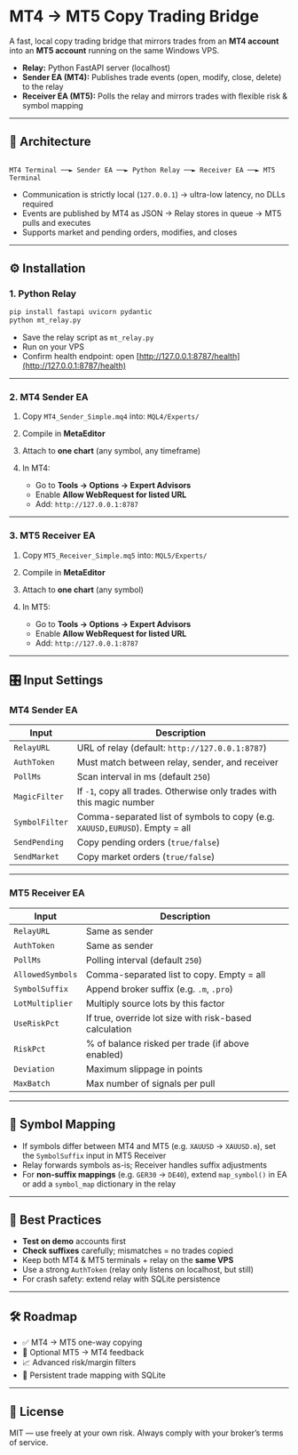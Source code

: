 # MT4 → MT5 Copy Trading Bridge

A fast, local copy trading bridge that mirrors trades from an **MT4 account** into an **MT5 account** running on the same Windows VPS.

- **Relay:** Python FastAPI server (localhost)  
- **Sender EA (MT4):** Publishes trade events (open, modify, close, delete) to the relay  
- **Receiver EA (MT5):** Polls the relay and mirrors trades with flexible risk & symbol mapping  

---

## 📐 Architecture

```

MT4 Terminal ──► Sender EA ──► Python Relay ──► Receiver EA ──► MT5 Terminal

````

- Communication is strictly local (`127.0.0.1`) → ultra-low latency, no DLLs required  
- Events are published by MT4 as JSON → Relay stores in queue → MT5 pulls and executes  
- Supports market and pending orders, modifies, and closes  

---

## ⚙️ Installation

### 1. Python Relay
```bash
pip install fastapi uvicorn pydantic
python mt_relay.py
````

* Save the relay script as `mt_relay.py`
* Run on your VPS
* Confirm health endpoint: open [http://127.0.0.1:8787/health](http://127.0.0.1:8787/health)

---

### 2. MT4 Sender EA

1. Copy `MT4_Sender_Simple.mq4` into:
   `MQL4/Experts/`
2. Compile in **MetaEditor**
3. Attach to **one chart** (any symbol, any timeframe)
4. In MT4:

   * Go to **Tools → Options → Expert Advisors**
   * Enable **Allow WebRequest for listed URL**
   * Add: `http://127.0.0.1:8787`

---

### 3. MT5 Receiver EA

1. Copy `MT5_Receiver_Simple.mq5` into:
   `MQL5/Experts/`
2. Compile in **MetaEditor**
3. Attach to **one chart** (any symbol)
4. In MT5:

   * Go to **Tools → Options → Expert Advisors**
   * Enable **Allow WebRequest for listed URL**
   * Add: `http://127.0.0.1:8787`

---

## 🎛 Input Settings

### MT4 Sender EA

| Input          | Description                                                                 |
| -------------- | --------------------------------------------------------------------------- |
| `RelayURL`     | URL of relay (default: `http://127.0.0.1:8787`)                             |
| `AuthToken`    | Must match between relay, sender, and receiver                              |
| `PollMs`       | Scan interval in ms (default `250`)                                         |
| `MagicFilter`  | If `-1`, copy all trades. Otherwise only trades with this magic number      |
| `SymbolFilter` | Comma-separated list of symbols to copy (e.g. `XAUUSD,EURUSD`). Empty = all |
| `SendPending`  | Copy pending orders (`true/false`)                                          |
| `SendMarket`   | Copy market orders (`true/false`)                                           |

---

### MT5 Receiver EA

| Input            | Description                                            |
| ---------------- | ------------------------------------------------------ |
| `RelayURL`       | Same as sender                                         |
| `AuthToken`      | Same as sender                                         |
| `PollMs`         | Polling interval (default `250`)                       |
| `AllowedSymbols` | Comma-separated list to copy. Empty = all              |
| `SymbolSuffix`   | Append broker suffix (e.g. `.m`, `.pro`)               |
| `LotMultiplier`  | Multiply source lots by this factor                    |
| `UseRiskPct`     | If true, override lot size with risk-based calculation |
| `RiskPct`        | % of balance risked per trade (if above enabled)       |
| `Deviation`      | Maximum slippage in points                             |
| `MaxBatch`       | Max number of signals per pull                         |

---

## 🔄 Symbol Mapping

* If symbols differ between MT4 and MT5 (e.g. `XAUUSD` → `XAUUSD.m`), set the `SymbolSuffix` input in MT5 Receiver
* Relay forwards symbols as-is; Receiver handles suffix adjustments
* For **non-suffix mappings** (e.g. `GER30` → `DE40`), extend `map_symbol()` in EA or add a `symbol_map` dictionary in the relay

---

## 🧩 Best Practices

* **Test on demo** accounts first
* **Check suffixes** carefully; mismatches = no trades copied
* Keep both MT4 & MT5 terminals + relay on the **same VPS**
* Use a strong `AuthToken` (relay only listens on localhost, but still)
* For crash safety: extend relay with SQLite persistence

---

## 🛠 Roadmap

* ✅ MT4 → MT5 one-way copying
* 🔄 Optional MT5 → MT4 feedback
* 📈 Advanced risk/margin filters
* 🔧 Persistent trade mapping with SQLite

---

## 📜 License

MIT — use freely at your own risk.
Always comply with your broker’s terms of service.

```
